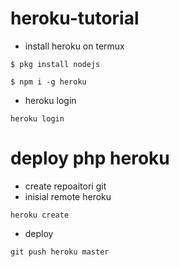 # heroku-tutorial
- install heroku on termux
```
$ pkg install nodejs

$ npm i -g heroku
```
- heroku login
```
heroku login
```
# deploy php heroku
- create repoaitori git
- inisial remote heroku
```
heroku create
```
- deploy
```
git push heroku master
```
